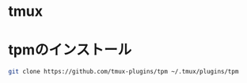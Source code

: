 # tmux

# tpmのインストール

```bash
git clone https://github.com/tmux-plugins/tpm ~/.tmux/plugins/tpm
```
